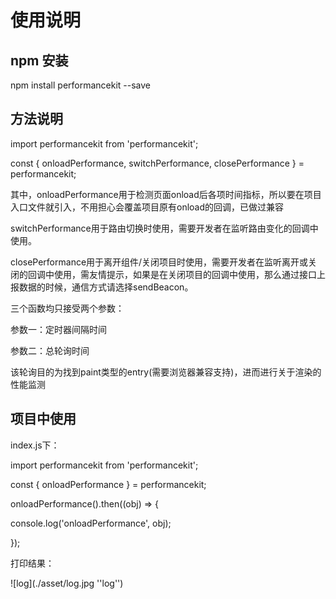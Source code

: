 # 使用说明
## npm 安装
npm install performancekit --save
## 方法说明
import performancekit from 'performancekit';

const { onloadPerformance, switchPerformance, closePerformance } = performancekit;

其中，onloadPerformance用于检测页面onload后各项时间指标，所以要在项目入口文件就引入，不用担心会覆盖项目原有onload的回调，已做过兼容

switchPerformance用于路由切换时使用，需要开发者在监听路由变化的回调中使用。

closePerformance用于离开组件/关闭项目时使用，需要开发者在监听离开或关闭的回调中使用，需友情提示，如果是在关闭项目的回调中使用，那么通过接口上报数据的时候，通信方式请选择sendBeacon。

三个函数均只接受两个参数：

参数一：定时器间隔时间

参数二：总轮询时间

该轮询目的为找到paint类型的entry(需要浏览器兼容支持)，进而进行关于渲染的性能监测
## 项目中使用
index.js下：

import performancekit from 'performancekit';

const { onloadPerformance } = performancekit;

onloadPerformance().then((obj) => {

  console.log('onloadPerformance', obj);

});

打印结果：

![log](./asset/log.jpg ''log'')